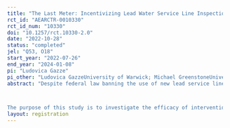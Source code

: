 ```yaml
---
title: "The Last Meter: Incentivizing Lead Water Service Line Inspections among Hard-to-Reach Populations in Trenton, NJ. "
rct_id: "AEARCTR-0010330"
rct_id_num: "10330"
doi: "10.1257/rct.10330-2.0"
date: "2022-10-28"
status: "completed"
jel: "Q53, O18"
start_year: "2022-07-26"
end_year: "2024-01-08"
pi: "Ludovica Gazze"
pi_other: "Ludovica GazzeUniversity of Warwick; Michael GreenstoneUniversity of Chicago; Leslie HodelUniversity of Chicago; Heather KlemickNational Center for Environmental Economics, US Environmental Protection Agency; Ann WolvertonNational Center for Environmental Economics, US Environmental Protection Agency; Bryan ParthumNational Center for Environmental Economics, US Environmental Protection Agency"
abstract: "Despite federal law banning the use of new lead service lines in drinking water systems for decades due to their detrimental health effects, an estimated 9.7 to 12.8 million legacy lead service lines (LSLs) connect water mains to homes in the United States (NRDC 2021). Many public water systems are struggling to locate and replace lead pipes with safe alternatives, particularly due to the scale of the problem and persistent challenges of gaining cooperation from some segments of the population. 

The purpose of this study is to investigate the efficacy of interventions designed to overcome the barriers public water systems face when trying to locate lead service lines in these “hard-to-reach” populations. In partnership with Trenton Water Works, a major public utility in Trenton, New Jersey, we will test several different interventions encouraging members of these “hard-to-reach” populations to submit a simple “self-inspection” of their pipes (consisting primarily of photos of the pipes) to the utility to help them locate lead on the private, homeowner side of the service line.  "
layout: registration
---
```



